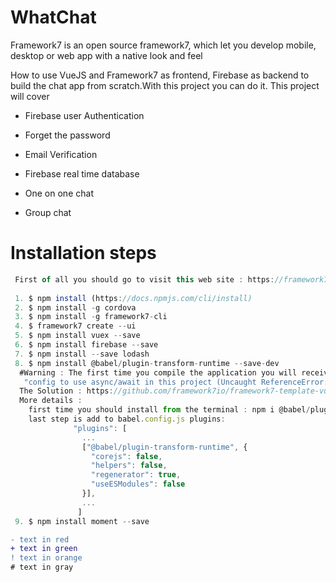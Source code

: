 # WhatChat
 
Framework7 is an open source framework7, which let you develop mobile, desktop or web app with a native look and feel

How to use VueJS and Framework7 as frontend, Firebase as backend to build the chat app from scratch.With this project you can do it.
This project will cover 

* Firebase user Authentication

* Forget the password

* Email Verification

* Firebase real time database

* One on one chat

* Group chat

# Installation steps

```javascript
 First of all you should go to visit this web site : https://framework7.io/cli/
 
 1. $ npm install (https://docs.npmjs.com/cli/install)
 2. $ npm install -g cordova
 3. $ npm install -g framework7-cli
 4. $ framework7 create --ui
 5. $ npm install vuex --save
 6. $ npm install firebase --save
 7. $ npm install --save lodash
 8. $ npm install @babel/plugin-transform-runtime --save-dev
  #Warning : The first time you compile the application you will receive the following error :
   "config to use async/await in this project (Uncaught ReferenceError: regeneratorRuntime is not defined)"
  The Solution : https://github.com/framework7io/framework7-template-vue-webpack/issues/71
  More details : 
    first time you should install from the terminal : npm i @babel/plugin-transform-runtime --save-dev
    last step is add to babel.config.js plugins: 
              "plugins": [
                ...
                ["@babel/plugin-transform-runtime", {
                  "corejs": false,
                  "helpers": false,
                  "regenerator": true,
                  "useESModules": false
                }],
                ...
               ]
 9. $ npm install moment --save
```
 ```diff
- text in red
+ text in green
! text in orange
# text in gray
```
